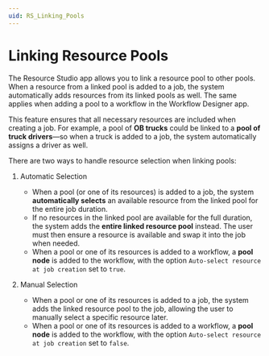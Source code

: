 ```yaml
---
uid: RS_Linking_Pools
---
```


# Linking Resource Pools  

The Resource Studio app allows you to link a resource pool to other pools. When a resource from a linked pool is added to a job, the system automatically adds resources from its linked pools as well. The same applies when adding a pool to a workflow in the Workflow Designer app.  

This feature ensures that all necessary resources are included when creating a job. For example, a pool of **OB trucks** could be linked to a **pool of truck drivers**—so when a truck is added to a job, the system automatically assigns a driver as well.  

There are two ways to handle resource selection when linking pools:  

1. Automatic Selection

   - When a pool (or one of its resources) is added to a job, the system **automatically selects** an available resource from the linked pool for the entire job duration. 
   - If no resources in the linked pool are available for the full duration, the system adds the **entire linked resource pool** instead. The user must then ensure a resource is available and swap it into the job when needed.  
   - When a pool or one of its resources is added to a workflow, a **pool node** is added to the workflow, with the option `Auto-select resource at job creation` set to `true`.  

1. Manual Selection

   - When a pool or one of its resources is added to a job, the system adds the linked resource pool to the job, allowing the user to manually select a specific resource later.  
   - When a pool or one of its resources is added to a workflow, a **pool node** is added to the workflow, with the option `Auto-select resource at job creation` set to `false`.  
